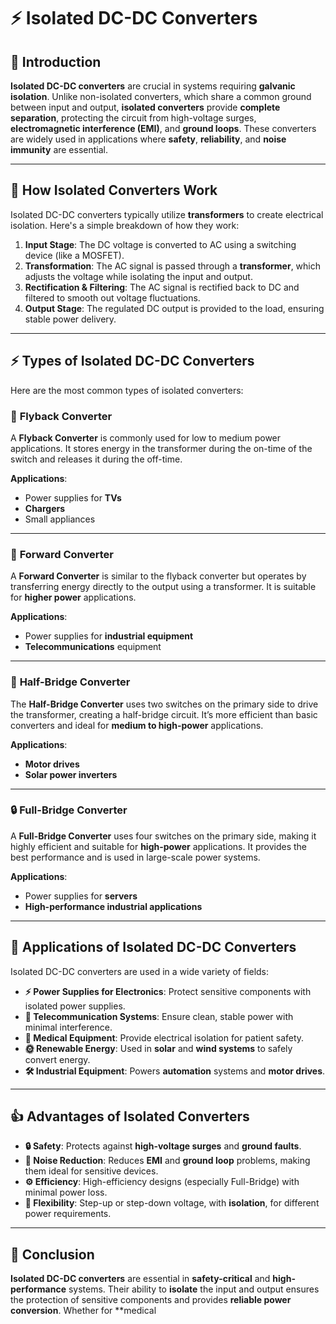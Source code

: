 # ⚡ Isolated DC-DC Converters


## 🌟 Introduction

**Isolated DC-DC converters** are crucial in systems requiring **galvanic isolation**. Unlike non-isolated converters, which share a common ground between input and output, **isolated converters** provide **complete separation**, protecting the circuit from high-voltage surges, **electromagnetic interference (EMI)**, and **ground loops**. These converters are widely used in applications where **safety**, **reliability**, and **noise immunity** are essential.

---

## 🔌 How Isolated Converters Work

Isolated DC-DC converters typically utilize **transformers** to create electrical isolation. Here's a simple breakdown of how they work:

1. **Input Stage**: The DC voltage is converted to AC using a switching device (like a MOSFET).
2. **Transformation**: The AC signal is passed through a **transformer**, which adjusts the voltage while isolating the input and output.
3. **Rectification & Filtering**: The AC signal is rectified back to DC and filtered to smooth out voltage fluctuations.
4. **Output Stage**: The regulated DC output is provided to the load, ensuring stable power delivery.

---

## ⚡ Types of Isolated DC-DC Converters

Here are the most common types of isolated converters:

### 🔹 **Flyback Converter**
A **Flyback Converter** is commonly used for low to medium power applications. It stores energy in the transformer during the on-time of the switch and releases it during the off-time.

**Applications**:  
- Power supplies for **TVs**  
- **Chargers**  
- Small appliances

---

### 🔸 **Forward Converter**
A **Forward Converter** is similar to the flyback converter but operates by transferring energy directly to the output using a transformer. It is suitable for **higher power** applications.

**Applications**:  
- Power supplies for **industrial equipment**  
- **Telecommunications** equipment

---

### 🔑 **Half-Bridge Converter**
The **Half-Bridge Converter** uses two switches on the primary side to drive the transformer, creating a half-bridge circuit. It’s more efficient than basic converters and ideal for **medium to high-power** applications.

**Applications**:  
- **Motor drives**  
- **Solar power inverters**

---

### 🔒 **Full-Bridge Converter**
A **Full-Bridge Converter** uses four switches on the primary side, making it highly efficient and suitable for **high-power** applications. It provides the best performance and is used in large-scale power systems.

**Applications**:  
- Power supplies for **servers**  
- **High-performance industrial applications**

---

## 🚀 Applications of Isolated DC-DC Converters

Isolated DC-DC converters are used in a wide variety of fields:

- **⚡ Power Supplies for Electronics**: Protect sensitive components with isolated power supplies.
- **📱 Telecommunication Systems**: Ensure clean, stable power with minimal interference.
- **🏥 Medical Equipment**: Provide electrical isolation for patient safety.
- **🌞 Renewable Energy**: Used in **solar** and **wind systems** to safely convert energy.
- **🛠 Industrial Equipment**: Powers **automation** systems and **motor drives**.

---

## 👍 Advantages of Isolated Converters

- **🔒 Safety**: Protects against **high-voltage surges** and **ground faults**.
- **📡 Noise Reduction**: Reduces **EMI** and **ground loop** problems, making them ideal for sensitive devices.
- **⚙️ Efficiency**: High-efficiency designs (especially Full-Bridge) with minimal power loss.
- **🔧 Flexibility**: Step-up or step-down voltage, with **isolation**, for different power requirements.

---

## 🏁 Conclusion

**Isolated DC-DC converters** are essential in **safety-critical** and **high-performance** systems. Their ability to **isolate** the input and output ensures the protection of sensitive components and provides **reliable power conversion**. Whether for **medical
